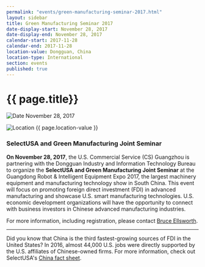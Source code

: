 ```yaml
---
permalink: "events/green-manufacturing-seminar-2017.html"
layout: sidebar
title: Green Manufacturing Seminar 2017
date-display-start: November 28, 2017
date-display-end: November 28, 2017
calendar-start: 2017-11-28
calendar-end: 2017-11-28
location-value: Dongguan, China
location-type: International
section: events
published: true
---
```


# {{ page.title}}

![Date](https://google.github.io/material-design-icons/action/svg/design/ic_event_24px.svg "Date") November 28, 2017

![Location](http://google.github.io/material-design-icons/social/svg/design/ic_location_city_24px.svg "Location") {{ page.location-value }}

### SelectUSA and Green Manufacturing Joint Seminar

**On November 28, 2017**, the U.S. Commercial Service (CS) Guangzhou is partnering with the Dongguan Industry and Information Technology Bureau to organize the **SelectUSA and Green Manufacturing Joint Seminar** at the Guangdong Robot & Intelligent Equipment Expo 2017, the largest machinery equipment and manufacturing technology show in South China. This event will focus on promoting foreign direct investment (FDI) in advanced manufacturing and showcase U.S. smart manufacturing technologies. U.S. economic development organizations will have the opportunity to connect with business investors in Chinese advanced manufacturing industries. 

For more information, including registration, please contact [Bruce Ellsworth](mailto:bruce.ellsworth@trade.gov).

---

Did you know that China is the third fastest-growing sources of FDI in the United States? In 2016, almost 44,000 U.S. jobs were directly supported by the U.S. affiliates of Chinese-owned firms. For more information, check out SelectUSA's [China fact sheet](https://www.selectusa.gov/country-fact-sheet/China).
